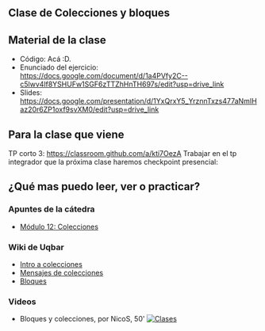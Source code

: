## Clase de Colecciones y bloques

## Material de la clase

- Código: Acá :D.
- Enunciado del ejercicio: https://docs.google.com/document/d/1a4PVfy2C--c5lwv4lf8YSHUFw1SGF6zTTZhHnTH697s/edit?usp=drive_link
- Slides: https://docs.google.com/presentation/d/1YxQrxY5_YrznnTxzs477aNmIHaz20r6ZP1oxf9svXM0/edit?usp=drive_link

## Para la clase que viene

TP corto 3: https://classroom.github.com/a/kti7OezA
Trabajar en el tp integrador que la próxima clase haremos checkpoint presencial: 

## ¿Qué mas puedo leer, ver o practicar?

### Apuntes de la cátedra
- [Módulo 12: Colecciones](https://docs.google.com/document/d/1MLbx1Fxt7I_uVg6Yv9hYfIu2IIbUQqqICbOM3s969D8/edit)

### Wiki de Uqbar

- [Intro a colecciones](https://wiki.uqbar.org/wiki/articles/intro-a-colecciones.html)
- [Mensajes de colecciones](https://wiki.uqbar.org/wiki/articles/mensajes-de-colecciones.html)
- [Bloques](https://wiki.uqbar.org/wiki/articles/bloques.html)


### Videos

- Bloques y colecciones, por NicoS, 50'
[![Clases](https://img.youtube.com/vi/4MkPl8helxg/0.jpg)](https://youtu.be/4MkPl8helxg "Bloques y colecciones")
